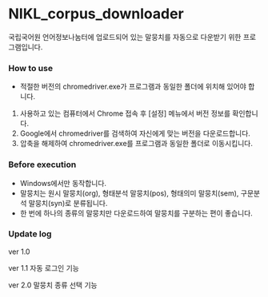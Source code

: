 # NIKL_corpus_downloader
국립국어원 언어정보나눔터에 업로드되어 있는 말뭉치를 자동으로 다운받기 위한 프로그램입니다.

### How to use
* 적절한 버전의 chromedriver.exe가 프로그램과 동일한 폴더에 위치해 있어야 합니다.
1. 사용하고 있는 컴퓨터에서 Chrome 접속 후 [설정] 메뉴에서 버전 정보를 확인합니다.
2. Google에서 chromedriver를 검색하여 자신에게 맞는 버전을 다운로드합니다.
3. 압축을 해제하여 chromedriver.exe를 프로그램과 동일한 폴더로 이동시킵니다.

### Before execution
* Windows에서만 동작합니다.
* 말뭉치는 원시 말뭉치(org), 형태분석 말뭉치(pos), 형태의미 말뭉치(sem), 구문분석 말뭉치(syn)로 분류됩니다.
* 한 번에 하나의 종류의 말뭉치만 다운로드하여 말뭉치를 구분하는 편이 좋습니다.

### Update log
ver 1.0

ver 1.1
자동 로그인 기능

ver 2.0
말뭉치 종류 선택 기능
